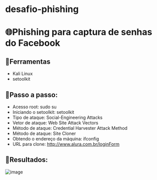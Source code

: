 # desafio-phishing
# 🌐Phishing para captura de senhas do Facebook

## 🔧Ferramentas
- Kali Linux
- setoolkit

## 📂Passo a passo:
- Acesso root: sudo su
- Iniciando o setoolkit: setoolkit
- Tipo de ataque: Social-Engineering Attacks
- Vetor de ataque: Web Site Attack Vectors
- Método de ataque: Credential Harvester Attack Method 
- Método de ataque: Site Cloner
- Obtendo o endereço da máquina: ifconfig
- URL para clone:  http://www.alura.com.br/loginForm

## 🎯Resultados:

![image](https://github.com/user-attachments/assets/0d0c37d5-7851-4090-9624-9292d445778a)

